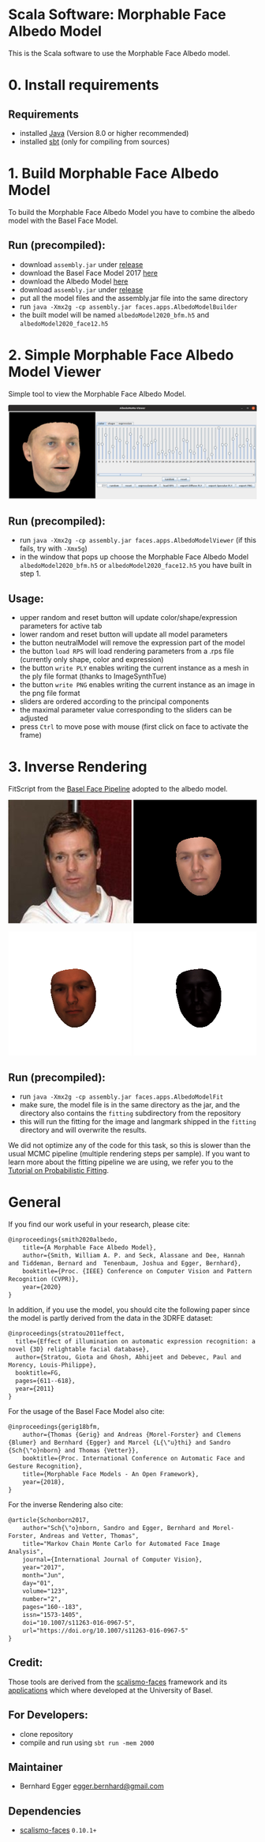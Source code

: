 # Scala Software: Morphable Face Albedo Model

This is the Scala software to use the Morphable Face Albedo model.

# 0. Install requirements

## Requirements
- installed [Java](http://www.oracle.com/technetwork/java/javase/downloads/index.html) (Version 8.0 or higher recommended)
- installed [sbt](http://www.scala-sbt.org/release/tutorial/Setup.html) (only for compiling from sources)


# 1. Build Morphable Face Albedo Model

To build the Morphable Face Albedo Model you have to combine the albedo model with the Basel Face Model.

## Run (precompiled):
- download `assembly.jar` under [release](https://github.com/waps101/AlbedoMM/releases)
- download the Basel Face Model 2017 [here](https://faces.dmi.unibas.ch/bfm/bfm2017.html)
- download the Albedo Model [here](https://github.com/waps101/AlbedoMM/releases)
- download `assembly.jar` under [release](https://github.com/waps101/AlbedoMM/releases)
- put all the model files and the assembly.jar file into the same directory
- run `java -Xmx2g -cp assembly.jar faces.apps.AlbedoModelBuilder`
- the built model will be named `albedoModel2020_bfm.h5` and `albedoModel2020_face12.h5`


# 2. Simple Morphable Face Albedo Model Viewer
 
 Simple tool to view the Morphable Face Albedo Model.
 
 ![Simple Morphable Model Viewer](Screenshot.png)
 

## Run (precompiled):
- run `java -Xmx2g -cp assembly.jar faces.apps.AlbedoModelViewer` (if this fails, try with `-Xmx5g`)
- in the window that pops up choose the Morphable Face Albedo Model `albedoModel2020_bfm.h5` or `albedoModel2020_face12.h5` you have built in step 1.

## Usage:
- upper random and reset button will update color/shape/expression parameters for active tab
- lower random and reset button will update all model parameters
- the button neutralModel will remove the expression part of the model
- the button `load RPS` will load rendering parameters from a .rps file (currently only shape, color and expression)
- the button `write PLY` enables writing the current instance as a mesh in the ply file format (thanks to ImageSynthTue)
- the button `write PNG` enables writing the current instance as an image in the png file format
- sliders are ordered according to the principal components
- the maximal parameter value corresponding to the sliders can be adjusted
- press `Ctrl` to move pose with mouse (first click on face to activate the frame)


# 3. Inverse Rendering

FitScript from the [Basel Face Pipeline](https://github.com/unibas-gravis/basel-face-pipeline) adopted to the albedo model.

 ![Target](fitting/Bob_Stoops_0005.png)
 ![Fit](fitting/results/fitter-best_Gamma.png)
 
 ![Fit](fitting/results/fitter-best-diffuse.png)
 ![Fit](fitting/results/fitter-best-specular.png)

## Run (precompiled):
- run `java -Xmx2g -cp assembly.jar faces.apps.AlbedoModelFit`
- make sure, the model file is in the same directory as the jar, and the directory also contains the `fitting` subdirectory from the repository
- this will run the fitting for the image and langmark shipped in the `fitting` directory and will overwrite the results. 

We did not optimize any of the code for this task, so this is slower than the usual MCMC pipeline (multiple rendering steps per sample). If you want to learn more about the fitting pipeline we are using, we refer you to the [Tutorial on Probabilistic Fitting](https://gravis.dmi.unibas.ch/PMM/lectures/fitting/).

# General

If you find our work useful in your research, please cite:

```
@inproceedings{smith2020albedo,
    title={A Morphable Face Albedo Model},
    author={Smith, William A. P. and Seck, Alassane and Dee, Hannah and Tiddeman, Bernard and  Tenenbaum, Joshua and Egger, Bernhard},
    booktitle={Proc. {IEEE} Conference on Computer Vision and Pattern Recognition (CVPR)},
    year={2020}
}
```

    
In addition, if you use the model, you should cite the following paper since the model is partly derived from the data in the 3DRFE dataset:

```
@inproceedings{stratou2011effect,
  title={Effect of illumination on automatic expression recognition: a novel {3D} relightable facial database},
  author={Stratou, Giota and Ghosh, Abhijeet and Debevec, Paul and Morency, Louis-Philippe},
  booktitle=FG,
  pages={611--618},
  year={2011}
}
```
For the usage of the Basel Face Model also cite:

```
@inproceedings{gerig18bfm,
    author={Thomas {Gerig} and Andreas {Morel-Forster} and Clemens {Blumer} and Bernhard {Egger} and Marcel {L{\"u}thi} and Sandro {Sch{\"o}nborn} and Thomas {Vetter}},
    booktitle={Proc. International Conference on Automatic Face and Gesture Recognition},
    title={Morphable Face Models - An Open Framework},
    year={2018},
}
```

For the inverse Rendering also cite:

```
@article{Schonborn2017,
    author="Sch{\"o}nborn, Sandro and Egger, Bernhard and Morel-Forster, Andreas and Vetter, Thomas",
    title="Markov Chain Monte Carlo for Automated Face Image Analysis",
    journal={International Journal of Computer Vision},
    year="2017",
    month="Jun",
    day="01",
    volume="123",
    number="2",
    pages="160--183",
    issn="1573-1405",
    doi="10.1007/s11263-016-0967-5",
    url="https://doi.org/10.1007/s11263-016-0967-5"
}
```
 
## Credit:
Those tools are derived from the [scalismo-faces](](https://github.com/unibas-gravis/scalismo-faces)) framework and its [applications](https://github.com/unibas-gravis/) which where developed at the University of Basel.


## For Developers:
- clone repository
- compile and run using `sbt run -mem 2000`

## Maintainer

- Bernhard Egger <egger.bernhard@gmail.com>

## Dependencies

- [scalismo-faces](https://github.com/unibas-gravis/scalismo-faces) `0.10.1+`
